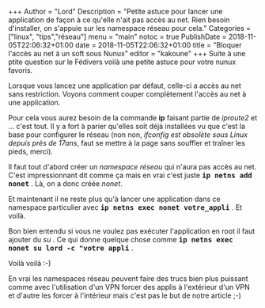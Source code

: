 +++
Author = "Lord"
Description = "Petite astuce pour lancer une application de façon à ce qu'elle n'ait pas accès au net. Rien besoin d'installer, on s'appuie sur les namespace réseau pour cela."
Categories = ["linux", "tips","réseau"]
menu = "main"
notoc = true
PublishDate = 2018-11-05T22:06:32+01:00
date = 2018-11-05T22:06:32+01:00
title = "Bloquer l'accès au net à un soft sous Nunux"
editor = "kakoune"
+++
Suite à une ptite question sur le Fédivers voilà une petite astuce pour votre nunux favoris.

Lorsque vous lancez une application par défaut, celle-ci a accès au net sans restriction.
Voyons comment couper complètement l'accès au net à une application.

Pour cela vous aurez besoin de la commande **ip** faisant partie de *iproute2* et … c'est tout.
Il y a fort à parier qu'elles soit déjà installées vu que c'est la base pour configurer le réseau (non non, *ifconfig est obsolète sous Linux depuis près de 17ans*, faut se mettre à la page sans souffler et traîner les pieds, merci).

Il faut tout d'abord créer un *namespace réseau* qui n'aura pas accès au net.
C'est impressionnant dit comme ça mais en vrai c'est juste **<samp>ip netns add nonet</samp>** .
Là, on a donc créée *nonet*.

Et maintenant il ne reste plus qu'à lancer une application dans ce namespace particulier avec **<samp>ip netns exec nonet votre_appli</samp>** .
Et voilà.

Bon bien entendu si vous ne voulez pas exécuter l'application en root il faut ajouter du *su* .
Ce qui donne quelque chose comme **<samp>ip netns exec nonet su lord -c "votre appli</samp>** .

Voilà voilà :-)

En vrai les namespaces réseau peuvent faire des trucs bien plus puissant comme avec l'utilisation d'un VPN forcer des applis à l'extérieur d'un VPN et d'autre les forcer à l'intérieur mais c'est pas le but de notre article ;-)

